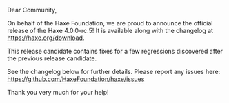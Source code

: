 Dear Community,

On behalf of the Haxe Foundation, we are proud to announce the official release of the Haxe 4.0.0-rc.5! It is available along with the changelog at https://haxe.org/download.

This release candidate contains fixes for a few regressions discovered after the previous release candidate.

See the changelog below for further details. Please report any issues here: <https://github.com/HaxeFoundation/haxe/issues>

Thank you very much for your help!